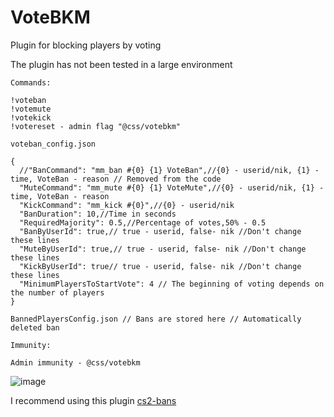 # VoteBKM
Plugin for blocking players by voting

The plugin has not been tested in a large environment


`Commands:`
```
!voteban
!votemute
!votekick
!votereset - admin flag "@css/votebkm"

```

`voteban_config.json`
```
{
  //"BanCommand": "mm_ban #{0} {1} VoteBan",//{0} - userid/nik, {1} - time, VoteBan - reason // Removed from the code
  "MuteCommand": "mm_mute #{0} {1} VoteMute",//{0} - userid/nik, {1} - time, VoteBan - reason
  "KickCommand": "mm_kick #{0}",//{0} - userid/nik
  "BanDuration": 10,//Time in seconds
  "RequiredMajority": 0.5,//Percentage of votes,50% - 0.5
  "BanByUserId": true,// true - userid, false- nik //Don't change these lines
  "MuteByUserId": true,// true - userid, false- nik //Don't change these lines
  "KickByUserId": true// true - userid, false- nik //Don't change these lines
  "MinimumPlayersToStartVote": 4 // The beginning of voting depends on the number of players
}
```
```
BannedPlayersConfig.json // Bans are stored here // Automatically deleted ban
```

`Immunity:`

`Admin immunity - @css/votebkm`


![image](https://github.com/ebpnk/VoteBKM/assets/49415003/92a84044-d2d2-4d52-8a25-83563533a189)



I recommend using this plugin [cs2-bans](https://github.com/Pisex/cs2-bans)
